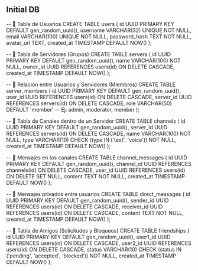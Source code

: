 ## Initial DB

-- 📌 Tabla de Usuarios
CREATE TABLE users (
id UUID PRIMARY KEY DEFAULT gen_random_uuid(),
username VARCHAR(32) UNIQUE NOT NULL,
email VARCHAR(100) UNIQUE NOT NULL,
password_hash TEXT NOT NULL,
avatar_url TEXT,
created_at TIMESTAMP DEFAULT NOW()
);

-- 📌 Tabla de Servidores (Grupos)
CREATE TABLE servers (
id UUID PRIMARY KEY DEFAULT gen_random_uuid(),
name VARCHAR(100) NOT NULL,
owner_id UUID REFERENCES users(id) ON DELETE CASCADE,
created_at TIMESTAMP DEFAULT NOW()
);

-- 📌 Relación entre Usuarios y Servidores (Miembros)
CREATE TABLE server_members (
id UUID PRIMARY KEY DEFAULT gen_random_uuid(),
user_id UUID REFERENCES users(id) ON DELETE CASCADE,
server_id UUID REFERENCES servers(id) ON DELETE CASCADE,
role VARCHAR(50) DEFAULT 'member' -- Ej: admin, moderator, member
);

-- 📌 Tabla de Canales dentro de un Servidor
CREATE TABLE channels (
id UUID PRIMARY KEY DEFAULT gen_random_uuid(),
server_id UUID REFERENCES servers(id) ON DELETE CASCADE,
name VARCHAR(100) NOT NULL,
type VARCHAR(10) CHECK (type IN ('text', 'voice')) NOT NULL,
created_at TIMESTAMP DEFAULT NOW()
);

-- 📌 Mensajes en los canales
CREATE TABLE channel_messages (
id UUID PRIMARY KEY DEFAULT gen_random_uuid(),
channel_id UUID REFERENCES channels(id) ON DELETE CASCADE,
user_id UUID REFERENCES users(id) ON DELETE SET NULL,
content TEXT NOT NULL,
created_at TIMESTAMP DEFAULT NOW()
);

-- 📌 Mensajes privados entre usuarios
CREATE TABLE direct_messages (
id UUID PRIMARY KEY DEFAULT gen_random_uuid(),
sender_id UUID REFERENCES users(id) ON DELETE CASCADE,
receiver_id UUID REFERENCES users(id) ON DELETE CASCADE,
content TEXT NOT NULL,
created_at TIMESTAMP DEFAULT NOW()
);

-- 📌 Tabla de Amigos (Solicitudes y Bloqueos)
CREATE TABLE friendships (
id UUID PRIMARY KEY DEFAULT gen_random_uuid(),
user1_id UUID REFERENCES users(id) ON DELETE CASCADE,
user2_id UUID REFERENCES users(id) ON DELETE CASCADE,
status VARCHAR(10) CHECK (status IN ('pending', 'accepted', 'blocked')) NOT NULL,
created_at TIMESTAMP DEFAULT NOW()
);
